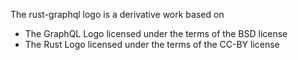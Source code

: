 The rust-graphql logo is a derivative work based on

* The GraphQL Logo licensed under the terms of the BSD license
* The Rust Logo licensed under the terms of the CC-BY license
